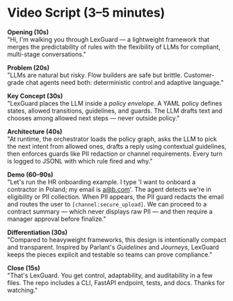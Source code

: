 
# Video Script (3–5 minutes)

**Opening (10s)**  
"Hi, I'm walking you through LexGuard — a lightweight framework that merges the predictability of rules with the flexibility of LLMs for compliant, multi-stage conversations."

**Problem (20s)**  
"LLMs are natural but risky. Flow builders are safe but brittle. Customer-grade chat agents need both: deterministic control and adaptive language."

**Key Concept (30s)**  
"LexGuard places the LLM inside a *policy envelope*. A YAML policy defines states, allowed transitions, guidelines, and guards. The LLM drafts text and chooses among allowed next steps — never outside policy."

**Architecture (40s)**  
"At runtime, the orchestrator loads the policy graph, asks the LLM to pick the next intent from allowed ones, drafts a reply using contextual guidelines, then enforces guards like PII redaction or channel requirements. Every turn is logged to JSONL with which rule fired and why."

**Demo (60–90s)**  
"Let's run the HR onboarding example. I type 'I want to onboard a contractor in Poland; my email is a@b.com'. The agent detects we're in eligibility or PII collection. When PII appears, the PII guard redacts the email and routes the user to `[channel:secure_upload]`. We can proceed to a contract summary — which never displays raw PII — and then require a manager approval before finalize."

**Differentiation (30s)**  
"Compared to heavyweight frameworks, this design is intentionally compact and transparent. Inspired by Parlant's *Guidelines* and *Journeys*, LexGuard keeps the pieces explicit and testable so teams can prove compliance."

**Close (15s)**  
"That's LexGuard. You get control, adaptability, and auditability in a few files. The repo includes a CLI, FastAPI endpoint, tests, and docs. Thanks for watching."
